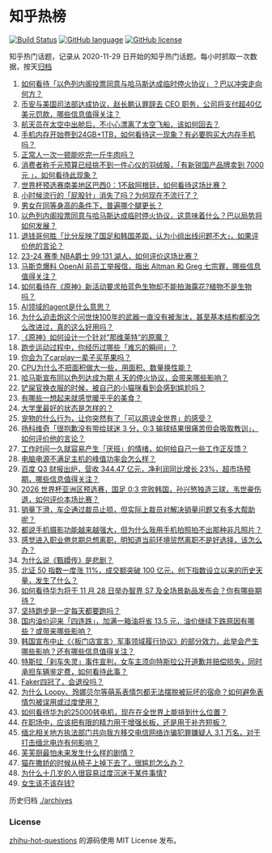 # 知乎热榜
[![Build Status](https://github.com/ToWeLong/zhihu-hot-questions/workflows/CI/badge.svg)](https://github.com/ToWeLong/zhihu-hot-questions/actions)
[![GitHub language](https://img.shields.io/badge/language-golang-orange.svg)](https://golang.org/)
[![GitHub license](https://img.shields.io/github/license/ToWeLong/zhihu-hot-questions)](https://github.com/ToWeLong/zhihu-hot-questions/blob/main/LICENSE)

知乎热门话题，记录从 2020-11-29 日开始的知乎热门话题。每小时抓取一次数据，按天[归档](./archives)

<!-- BEGIN -->

1. [如何看待「以色列内阁投票同意与哈马斯达成临时停火协议」？巴以冲突走向何方？](https://www.zhihu.com/question/631267312)
1. [币安与美国司法部达成协议，赵长鹏认罪辞去 CEO 职务，公司将支付超40亿美元罚款，哪些信息值得关注？](https://www.zhihu.com/question/631261863)
1. [航天员在太空中出舱后，不小心漂离了太空飞船，该如何回去？](https://www.zhihu.com/question/526615427)
1. [手机内存开始卷到24GB+1TB，如何看待这一现象？有必要购买大内存手机吗？](https://www.zhihu.com/question/630505726)
1. [正常人一次一顿能吃完一斤牛肉吗？](https://www.zhihu.com/question/417723751)
1. [消费者称千元预算已经挑不到一件心仪的羽绒服，「有新锐国产品牌卖到 7000 元 」，如何看待此现象？](https://www.zhihu.com/question/631270988)
1. [世界杯预选赛南美地区巴西0：1不敌阿根廷，如何看待这场比赛？](https://www.zhihu.com/question/631284288)
1. [小时候流行的「屁股针」消失了吗？为何现在不流行了？](https://www.zhihu.com/question/631262407)
1. [男女在同等身高的条件下，普遍哪个腿更长？](https://www.zhihu.com/question/629988972)
1. [以色列内阁投票同意与哈马斯达成临时停火协议，这意味着什么？巴以局势将如何发展？](https://www.zhihu.com/question/631268796)
1. [退钱哥何胜「比分反映了国足和韩国差距，认为小组出线问题不大」，如果评价他的言论？](https://www.zhihu.com/question/631236546)
1. [23-24 赛季 NBA爵士 99:131 湖人，如何评价这场比赛？](https://www.zhihu.com/question/631279365)
1. [马斯克爆料 OpenAI 前员工举报信，指出 Altman 和 Greg 七宗罪，哪些信息值得关注？](https://www.zhihu.com/question/631282311)
1. [如何看待在《原神》新活动要求拍蓝色生物却不能拍海露花?植物不是生物吗？](https://www.zhihu.com/question/631081943)
1. [AI领域的agent是什么意思？](https://www.zhihu.com/question/51195225)
1. [为什么迫击炮这个问世快100年的武器一直没有被淘汰，甚至基本结构都没怎么改进过，真的这么好用吗？](https://www.zhihu.com/question/630912681)
1. [《原神》如何设计一个针对“那维莱特”的原魔？](https://www.zhihu.com/question/631272872)
1. [跑步运动过程中，你经历过哪些「难忘的瞬间」？](https://www.zhihu.com/question/630991111)
1. [你会为了carplay一辈子买苹果吗？](https://www.zhihu.com/question/379652874)
1. [CPU为什么不把面积做大一些，用面积、数量换性能？](https://www.zhihu.com/question/629140018)
1. [哈马斯宣布同以色列达成为期 4 天的停火协议，会带来哪些影响？](https://www.zhihu.com/question/631275558)
1. [铲屎官换衣服的时候，被自己的小猫咪看到会感到尴尬吗？](https://www.zhihu.com/question/629805612)
1. [有哪些一想起来就感觉暖乎乎的美食？](https://www.zhihu.com/question/629258041)
1. [大学里最好的状态是怎样的？](https://www.zhihu.com/question/373998266)
1. [宠物的什么行为，让你突然有了「可以原谅全世界」的感受？](https://www.zhihu.com/question/630401098)
1. [扬科维奇「很抱歉没有带给球迷 3 分，0:3 输球结果很痛苦但会吸取教训」，如何评价他的言论？](https://www.zhihu.com/question/631236146)
1. [工作时间一久就容易产生「厌班」的情绪，如何给自己一些工作正反馈？](https://www.zhihu.com/question/630020778)
1. [电脑电源不满足主机的峰值功率会怎么样？](https://www.zhihu.com/question/630063113)
1. [百度 Q3 财报出炉，营收 344.47 亿元，净利润同比增长 23%，超市场预期，哪些信息值得关注？](https://www.zhihu.com/question/631149070)
1. [2026 世界杯亚洲区预选赛，国足 0:3 完败韩国，孙兴慜独造三球，韦世豪伤退，如何评价本场比赛？](https://www.zhihu.com/question/631145827)
1. [销量下滑，车企通过裁员止损，但实际上裁员对解决销量问题又有多大帮助呢？](https://www.zhihu.com/question/631149753)
1. [都说手机摄影功能越来越强大，但为什么我用手机拍照拍不出那种非凡照片？](https://www.zhihu.com/question/630510777)
1. [感觉进入职业倦怠期总想离职，明知道当前环境贸然离职不是好选择，该怎么办？](https://www.zhihu.com/question/630020685)
1. [为什么说《甄嬛传》是悲剧？](https://www.zhihu.com/question/630829722)
1. [北证 50 指数一度涨 11%，成交额突破 100 亿元，创下指数设立以来的历史天量，发生了什么？](https://www.zhihu.com/question/631147440)
1. [如何看待华为将于 11 月 28 日举办智界 S7 及全场景新品发布会？你有哪些期待？](https://www.zhihu.com/question/631266929)
1. [坚持跑步是一定每天都要跑吗？](https://www.zhihu.com/question/630991144)
1. [国内油价迎来「四连跌」，加满一箱油将省 13.5 元，油价继续下跌原因有哪些？或带来哪些影响？](https://www.zhihu.com/question/631084362)
1. [韩国宣布中止《〈板门店宣言〉军事领域履行协议》的部分效力，此举会产生哪些影响？还有哪些信息值得关注？](https://www.zhihu.com/question/631283625)
1. [特斯拉「刹车失灵」事件宣判，女车主须向特斯拉公开道歉并赔偿损失，同时承担车辆鉴定费，如何看待此事？](https://www.zhihu.com/question/631283095)
1. [Faker四冠了，会退役吗？](https://www.zhihu.com/question/630842917)
1. [为什么 Loopy、玲娜贝尔等萌系表情包都无法摆脱被玩坏的宿命？如何避免表情包被误用或过度使用？](https://www.zhihu.com/question/630934608)
1. [如何看待华为的25000转电机，现在在全世界上能排到什么位置？](https://www.zhihu.com/question/630542344)
1. [在职场中，应该把有限的精力用于增强长板，还是用于补齐短板？](https://www.zhihu.com/question/630233237)
1. [缅北相关地方执法部门共向我方移交电信网络诈骗犯罪嫌疑人 3.1 万名，对于打击缅北电诈有何影响？](https://www.zhihu.com/question/631101831)
1. [芙芙厨最怕未来发生什么样的剧情？](https://www.zhihu.com/question/630641082)
1. [猫在撒娇的时候从椅子上掉下去了，很尴尬怎么办？](https://www.zhihu.com/question/630401475)
1. [为什么十几岁的人很容易过度沉迷于某件事情?](https://www.zhihu.com/question/630746133)
1. [女生该不该存钱?](https://www.zhihu.com/question/627129218)

<!-- END -->

历史归档 [./archives](./archives)


### License
[zhihu-hot-questions](https://github.com/towelong/zhihu-hot-questions) 的源码使用 MIT License 发布。